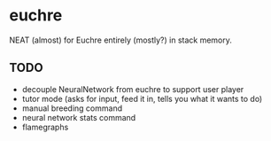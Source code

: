 # euchre
NEAT (almost) for Euchre entirely (mostly?) in stack memory.

## TODO
- decouple NeuralNetwork from euchre to support user player
- tutor mode (asks for input, feed it in, tells you what it wants to do)
- manual breeding command
- neural network stats command
- flamegraphs
